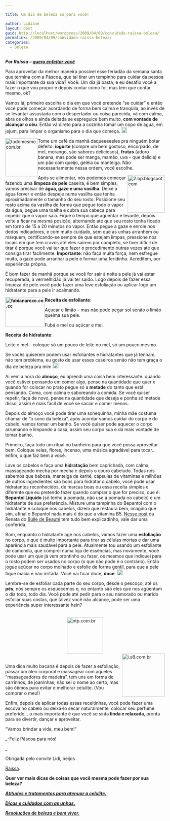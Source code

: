 ```yaml
---

title: Um dia de beleza só para você!

author: Lidiane
layout: post
guid: http://localhost/wordpress/2009/04/09/convidada-raissa-beleza/
permalink: /2009/04/09/convidada-raissa-beleza/
categories:
  - Beleza
---
```

**_Por Raissa – <a href="http://queroenfeitarvoce.blogspot.com/" target="_blank">quero enfeitar você</a>_**

Para aproveitar da melhor maneira possível esse feriadão da semana santa que termina com a Páscoa, que tal tirar um tempinho para cuidar da pessoa mais importante da sua vida? Você. Um dia já basta, e eu desafio você a fazer o que vou propor e depois contar como foi, mas tem que contar mesmo, ok?

Vamos lá, primeiro escolha o dia em que você pretende “se cuidar” e então você pode começar acordando de forma bem calma e tranqüila, ao invés de se levantar assustada com o despertador ou coisa parecida, vá com calma, abra os olhos e ainda deitada se espreguice bem muito, **com vontade de alcançar o céu**. Então vá direto para a cozinha tomar um copo de água, em jejum, para limpar o organismo para o dia que começa. [<img style="display: inline;" title="clip_image001[6]" src="http://www.trololodemulher.com.br/blog/wp-content/uploads/2009/04/clip-image0016-thumb6.gif" alt="clip_image001[6]" width="18" height="18" />](http://www.trololodemulher.com.br/blog/wp-content/uploads/2009/04/clip-image00166.gif)

[<img style="display: inline; margin-left: 0; margin-right: 0; border-width: 0;" title="tudomesmo.com.br" src="http://www.trololodemulher.com.br/blog/wp-content/uploads/2009/04/tudomesmocombr-thumb.jpg" border="0" alt="tudomesmo.com.br" width="103" height="120" align="left" />](http://www.trololodemulher.com.br/blog/wp-content/uploads/2009/04/tudomesmocombr.jpg) Tome um café da manhã daqueeeeeles pra ninguém botar defeito: **iogurte** (compre um bem gostoso, encorpado, de mel, morango, são sabores deliciosos), **frutas** (adoro banana, mas pode ser manga, mamão, uva – que delícia) e um pão com queijo, geléia ou manteiga. Não necessariamente nessa ordem, você escolhe.

[<img style="display: inline; margin-left: 0; margin-right: 0; border-width: 0;" title="2.bp.blogspot.com" src="http://www.trololodemulher.com.br/blog/wp-content/uploads/2009/04/2bpblogspotcom-thumb.jpg" border="0" alt="2.bp.blogspot.com" width="117" height="118" align="right" />](http://www.trololodemulher.com.br/blog/wp-content/uploads/2009/04/2bpblogspotcom.jpg) Após se alimentar, nós podemos começar fazendo uma **limpeza de pele** caseira, é bem simples, vamos precisar de **água, gaze e uma vasilha**. Deixe a água ferver e então despeje numa vasilha que tenha aproximadamente o tamanho do seu rosto. Posicione seu rosto acima da vasilha de forma que pegue todo o vapor da água, pegue uma toalha e cubra sua cabeça para impedir que o vapor saia. Fique o tempo que agüentar e levante, depois volte a ficar na mesma posição, alternando até que seu rosto tenha ficado em torno de 15 a 20 minutos no vapor. Então pegue a gaze e enrole nos dedos indicadores, e com muito cuidado, sem que as unhas arranhem ou marquem, certificando-se sempre de que estejam limpas, pressione nos locais em que tem cravos até eles saírem por completo, se tiver difícil de tirar é porque você vai ter que fazer o procedimento outras vezes até que consiga tirar facilmente. **Importante**: não faça muita força, nem esfregue muito, a gaze pode arranhar a pele e formar uma feridinha. Acreditem, por experiência própria.

É bom fazer de manhã porque se você for sair à noite a pele já vai estar recuperada, a vermelhidão já vai ter saído. Logo depois de fazer essa limpeza de pele você pode fazer uma leve esfoliação ou aplicar logo um hidratante para a pele ir acalmando.

**[<img style="display: inline; margin-left: 0; margin-right: 0; border-width: 0;" title="fabianaroxo.co.cc" src="http://www.trololodemulher.com.br/blog/wp-content/uploads/2009/04/fabianaroxococc-thumb.jpg" border="0" alt="fabianaroxo.co.cc" width="125" height="94" align="left" />](http://www.trololodemulher.com.br/blog/wp-content/uploads/2009/04/fabianaroxococc.jpg) Receita de esfoliante**:

Açucar e limão &#8211; mas não pode pegar sol senão o limão queima sua pele.

Fubá e mel ou açúcar e mel.

**Receita de hidratante**:

Leite e mel &#8211; coloque só um pouco de leite no mel, só um pouco mesmo.

Se vocês quiserem podem usar esfoliantes e hidratantes que já tenham, não tem problema, eu gosto de usar esses caseiros senão não tem graça o dia de beleza pra mim [<img style="display: inline;" title="clip_image001" src="http://www.trololodemulher.com.br/blog/wp-content/uploads/2009/04/clip-image001-thumb10.gif" alt="clip_image001" width="18" height="18" />](http://www.trololodemulher.com.br/blog/wp-content/uploads/2009/04/clip-image00125.gif)

Aí vem a hora do **almoço**, eu aprendi uma coisa bem interessante: quando você estiver pensando em comer algo, pense na quantidade que quer e quando for colocar no prato pegue só a **metade** do tanto que está pensando. Coma, com calma e saboreando a comida. Se você quiser repetir, faça de novo, pense na quantidade que deseja e ponha só metade disso, assim é mais fácil de você se saciar e comer menos.

Depois do almoço você pode tirar uma sonequinha, minha mãe costuma chamar de “o sono da beleza”, após acordar vamos cuidar do corpo e do cabelo, vamos tomar um banho. Se você quiser pode aquecer o corpo arrumando e limpando a casa, assim seu corpo sua e dá mais vontade de tomar banho.

Primeiro, faça todo um ritual no banheiro para que você possa aproveitar bem. Coloque velas, flores, incenso, uma música agradável para tocar&#8230; enfim, o que faz bem à você.

Lave os cabelos e faça uma **hidratação** bem caprichada, com calma, massageando mecha por mecha e depois o couro cabeludo. Todas nós sabemos que babosa, manteiga de karité, cápsulas de vitaminas e milhões de outros ingredientes são bons para hidratar o cabelo, você pode usar hidratantes reconhecidos, de marcas boas ou essa receita simples e diferente que eu pretendo fazer quando comprar o que for preciso, que é: **Bepantol Líquido** (só tenho a pomada, não use a pomada no cabelo) e um hidratante de sua preferência. Misture uma tampinha do Bepantol com o hidratante e coloque nos cabelos, dizem que restaura bem, imagino que sim, afinal o Bepantol nada mais é do que a vitamina B5. <a href="http://bulledebeaute.wordpress.com/2008/10/09/bepantol-nos-cabelos/" target="_blank">Nesse post</a> da Renata do <a href="http://bulledebeaute.wordpress.com/" target="_blank">Bulle de Beauté</a> tem tudo bem explicadinho, vale dar uma conferida.

Bom, enquanto o hidratante age nos cabelos, vamos fazer uma **esfoliação** no corpo, o que é muito importante para tirar as células mortas e dar uma aparência mais saudável para a pele. Atualmente tou usando um esfoliante de camomila, que comprei numa loja de essências, mas novamente, você pode usar um que já vem prontinho ou fazer, os mesmos que indiquei para o rosto podem ser usados no corpo (o que não pode é o contrário). Então jogue açúcar no corpo molhado e esfolie de forma gentil, para que a pele fique macia e não irritada. Você vai ficar doce, **doce**. [<img style="display: inline;" title="clip_image001[4]" src="http://www.trololodemulher.com.br/blog/wp-content/uploads/2009/04/clip-image0014-thumb6.gif" alt="clip_image001[4]" width="18" height="18" />](http://www.trololodemulher.com.br/blog/wp-content/uploads/2009/04/clip-image00147.gif)

Lembre-se de esfoliar cada parte do seu corpo, desde o pescoço, até os **pés**, nós sempre os esquecemos e, no entanto são eles que nos agüentam o dia todo, todo dia. Você pode até pedir para o seu namorado ou marido esfoliar suas costas, que talvez você não alcance, pode ser uma experiência super interessante hein?

 [<img style="display: block; float: none; margin-left: auto; margin-right: auto; border-width: 0;" title="ntp.com.br" src="http://www.trololodemulher.com.br/blog/wp-content/uploads/2009/04/ntpcombr-thumb.jpg" border="0" alt="ntp.com.br" width="114" height="114" />](http://www.trololodemulher.com.br/blog/wp-content/uploads/2009/04/ntpcombr.jpg) [<img style="display: inline; margin-left: 0; margin-right: 0; border-width: 0;" title="i.s8.com.br" src="http://www.trololodemulher.com.br/blog/wp-content/uploads/2009/04/is8combr-thumb.jpg" border="0" alt="i.s8.com.br" width="135" height="135" align="right" />](http://www.trololodemulher.com.br/blog/wp-content/uploads/2009/04/is8combr.jpg)

Uma dica muito bacana é depois de fazer a esfoliação, passar um óleo corporal e massagear com aqueles “massageadores de madeira”, tem uns em forma de carrinhos, de joaninhas, não sei o nome ao certo, mas são ótimos para evitar e melhorar celulite. (Vou comprar o meu!)

Enfim, depois de aplicar todas essas receitinhas, você pode fazer uma escova no cabelo ou deixá-lo secar naturalmente, colocar seu perfume preferido&#8230; o mais importante é que você se sinta **linda e relaxada**, pronta para se divertir, dançar e aproveitar.

“Vamos brindar a vida, meu bem!”

_-Feliz Páscoa para nós!
  
_ 

Obrigada pelo convite Lidi, beijos

<a href="http://queroenfeitarvoce.blogspot.com/" target="_blank">Raissa</a>.

**Quer ver mais dicas de coisas que você mesma pode fazer por sua beleza?**

**_<a href="http://www.trololodemulher.com.br/2009/12/14/atitudes-e-tratamentos-para-atenuar-a-celulite/" target="_self">Atitudes e tratamentos para atenuar a celulite.</a>_**

**_<a href="http://www.trololodemulher.com.br/2009/04/14/unhas-dicas-para-uma-bicha-beeeem-fmea/" target="_self">Dicas e cuidados com as unhas.</a>_**

**_<a href="http://www.trololodemulher.com.br/2009/01/03/dica-beleza-saude/" target="_self">Resoluções de beleza e bem viver.</a>_**